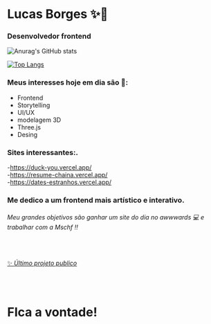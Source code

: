 # Lucas Borges ✨👋
### Desenvolvedor frontend


  
![Anurag's GitHub stats](https://github-readme-stats.vercel.app/api?username=ChainaChaina&show_icons=true&theme=tokyonight) <br>



[![Top Langs](https://github-readme-stats.vercel.app/api/top-langs/?username=ChainaChaina&layout=compact&theme=tokyonight)](https://github.com/anuraghazra/github-readme-stats)

### Meus interesses hoje em dia são 🎯:
- Frontend
- Storytelling
- UI/UX
- modelagem 3D
- Three.js
- Desing

### Sites interessantes:.<br>
-https://duck-you.vercel.app/<br>
-https://resume-chaina.vercel.app/<br>
-https://dates-estranhos.vercel.app/<br>

### Me dedico a um frontend mais artístico e interativo.<br>
###### Meu grandes objetivos são ganhar um site do dia no awwwards 💻 e trabalhar com a Mschf ‼️ 
<br><br>
[✨ _Último projeto publico_](https://duck-you.vercel.app/ "Duck You")

<br><br>
# FIca a vontade!
